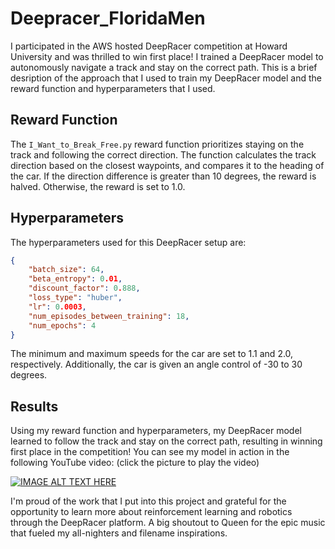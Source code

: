 # Deepracer_FloridaMen
I participated in the AWS hosted DeepRacer competition at Howard University and was thrilled to win first place! I trained a DeepRacer model to autonomously navigate a track and stay on the correct path. This is a brief desription of the approach that I used to train my DeepRacer model and the reward function and hyperparameters that I used.


## Reward Function
The `I_Want_to_Break_Free.py` reward function prioritizes staying on the track and following the correct direction. The function calculates the track direction based on the closest waypoints, and compares it to the heading of the car. If the direction difference is greater than 10 degrees, the reward is halved. Otherwise, the reward is set to 1.0.


## Hyperparameters
The hyperparameters used for this DeepRacer setup are:

```json
{
    "batch_size": 64,
    "beta_entropy": 0.01,
    "discount_factor": 0.888,
    "loss_type": "huber",
    "lr": 0.0003,
    "num_episodes_between_training": 18,
    "num_epochs": 4
}
```

The minimum and maximum speeds for the car are set to 1.1 and 2.0, respectively. Additionally, the car is given an angle control of -30 to 30 degrees.


## Results
Using my reward function and hyperparameters, my DeepRacer model learned to follow the track and stay on the correct path, resulting in winning first place in the competition! You can see my model in action in the following YouTube video: (click the picture to play the video)

[![IMAGE ALT TEXT HERE](https://img.youtube.com/vi/nHD-ifZz1SU/0.jpg)](https://www.youtube.com/watch?v=nHD-ifZz1SU)

I'm proud of the work that I put into this project and grateful for the opportunity to learn more about reinforcement learning and robotics through the DeepRacer platform. A big shoutout to Queen for the epic music that fueled my all-nighters and filename inspirations.